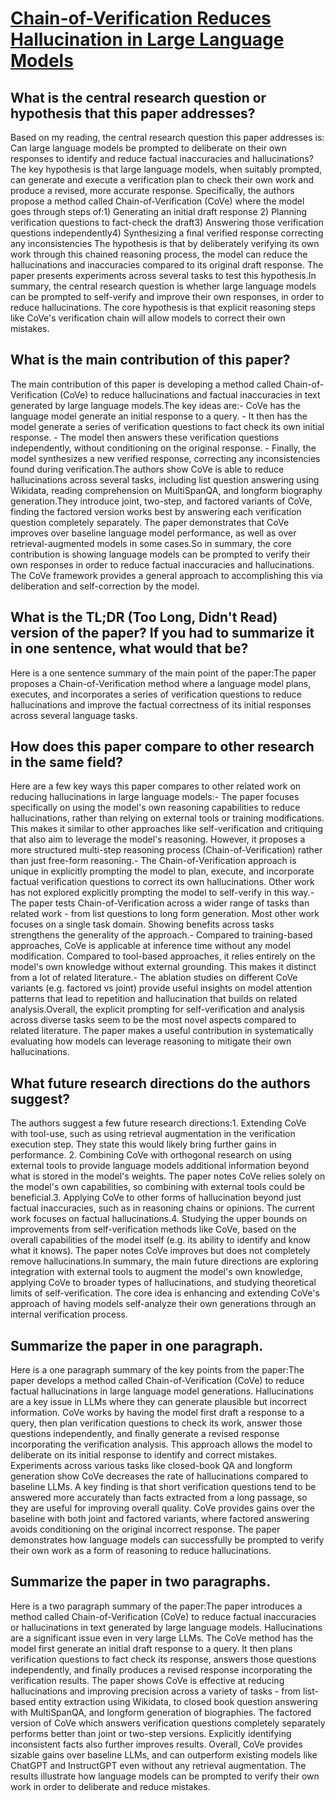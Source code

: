 # [Chain-of-Verification Reduces Hallucination in Large Language Models](https://arxiv.org/abs/2309.11495)

## What is the central research question or hypothesis that this paper addresses?

Based on my reading, the central research question this paper addresses is: Can large language models be prompted to deliberate on their own responses to identify and reduce factual inaccuracies and hallucinations?The key hypothesis is that large language models, when suitably prompted, can generate and execute a verification plan to check their own work and produce a revised, more accurate response. Specifically, the authors propose a method called Chain-of-Verification (CoVe) where the model goes through steps of:1) Generating an initial draft response 2) Planning verification questions to fact-check the draft3) Answering those verification questions independently4) Synthesizing a final verified response correcting any inconsistencies The hypothesis is that by deliberately verifying its own work through this chained reasoning process, the model can reduce the hallucinations and inaccuracies compared to its original draft response. The paper presents experiments across several tasks to test this hypothesis.In summary, the central research question is whether large language models can be prompted to self-verify and improve their own responses, in order to reduce hallucinations. The core hypothesis is that explicit reasoning steps like CoVe's verification chain will allow models to correct their own mistakes.


## What is the main contribution of this paper?

The main contribution of this paper is developing a method called Chain-of-Verification (CoVe) to reduce hallucinations and factual inaccuracies in text generated by large language models.The key ideas are:- CoVe has the language model generate an initial response to a query. - It then has the model generate a series of verification questions to fact check its own initial response. - The model then answers these verification questions independently, without conditioning on the original response. - Finally, the model synthesizes a new verified response, correcting any inconsistencies found during verification.The authors show CoVe is able to reduce hallucinations across several tasks, including list question answering using Wikidata, reading comprehension on MultiSpanQA, and longform biography generation.They introduce joint, two-step, and factored variants of CoVe, finding the factored version works best by answering each verification question completely separately. The paper demonstrates that CoVe improves over baseline language model performance, as well as over retrieval-augmented models in some cases.So in summary, the core contribution is showing language models can be prompted to verify their own responses in order to reduce factual inaccuracies and hallucinations. The CoVe framework provides a general approach to accomplishing this via deliberation and self-correction by the model.


## What is the TL;DR (Too Long, Didn't Read) version of the paper? If you had to summarize it in one sentence, what would that be?

Here is a one sentence summary of the main point of the paper:The paper proposes a Chain-of-Verification method where a language model plans, executes, and incorporates a series of verification questions to reduce hallucinations and improve the factual correctness of its initial responses across several language tasks.


## How does this paper compare to other research in the same field?

Here are a few key ways this paper compares to other related work on reducing hallucinations in large language models:- The paper focuses specifically on using the model's own reasoning capabilities to reduce hallucinations, rather than relying on external tools or training modifications. This makes it similar to other approaches like self-verification and critiquing that also aim to leverage the model's reasoning. However, it proposes a more structured multi-step reasoning process (Chain-of-Verification) rather than just free-form reasoning.- The Chain-of-Verification approach is unique in explicitly prompting the model to plan, execute, and incorporate factual verification questions to correct its own hallucinations. Other work has not explored explicitly prompting the model to self-verify in this way.- The paper tests Chain-of-Verification across a wider range of tasks than related work - from list questions to long form generation. Most other work focuses on a single task domain. Showing benefits across tasks strengthens the generality of the approach.- Compared to training-based approaches, CoVe is applicable at inference time without any model modification. Compared to tool-based approaches, it relies entirely on the model's own knowledge without external grounding. This makes it distinct from a lot of related literature.- The ablation studies on different CoVe variants (e.g. factored vs joint) provide useful insights on model attention patterns that lead to repetition and hallucination that builds on related analysis.Overall, the explicit prompting for self-verification and analysis across diverse tasks seem to be the most novel aspects compared to related literature. The paper makes a useful contribution in systematically evaluating how models can leverage reasoning to mitigate their own hallucinations.


## What future research directions do the authors suggest?

The authors suggest a few future research directions:1. Extending CoVe with tool-use, such as using retrieval augmentation in the verification execution step. They state this would likely bring further gains in performance. 2. Combining CoVe with orthogonal research on using external tools to provide language models additional information beyond what is stored in the model's weights. The paper notes CoVe relies solely on the model's own capabilities, so combining with external tools could be beneficial.3. Applying CoVe to other forms of hallucination beyond just factual inaccuracies, such as in reasoning chains or opinions. The current work focuses on factual hallucinations.4. Studying the upper bounds on improvements from self-verification methods like CoVe, based on the overall capabilities of the model itself (e.g. its ability to identify and know what it knows). The paper notes CoVe improves but does not completely remove hallucinations.In summary, the main future directions are exploring integration with external tools to augment the model's own knowledge, applying CoVe to broader types of hallucinations, and studying theoretical limits of self-verification. The core idea is enhancing and extending CoVe's approach of having models self-analyze their own generations through an internal verification process.


## Summarize the paper in one paragraph.

Here is a one paragraph summary of the key points from the paper:The paper develops a method called Chain-of-Verification (CoVe) to reduce factual hallucinations in large language model generations. Hallucinations are a key issue in LLMs where they can generate plausible but incorrect information. CoVe works by having the model first draft a response to a query, then plan verification questions to check its work, answer those questions independently, and finally generate a revised response incorporating the verification analysis. This approach allows the model to deliberate on its initial response to identify and correct mistakes. Experiments across various tasks like closed-book QA and longform generation show CoVe decreases the rate of hallucinations compared to baseline LLMs. A key finding is that short verification questions tend to be answered more accurately than facts extracted from a long passage, so they are useful for improving overall quality. CoVe provides gains over the baseline with both joint and factored variants, where factored answering avoids conditioning on the original incorrect response. The paper demonstrates how language models can successfully be prompted to verify their own work as a form of reasoning to reduce hallucinations.


## Summarize the paper in two paragraphs.

Here is a two paragraph summary of the paper:The paper introduces a method called Chain-of-Verification (CoVe) to reduce factual inaccuracies or hallucinations in text generated by large language models. Hallucinations are a significant issue even in very large LLMs. The CoVe method has the model first generate an initial draft response to a query. It then plans verification questions to fact check its response, answers those questions independently, and finally produces a revised response incorporating the verification results. The paper shows CoVe is effective at reducing hallucinations and improving precision across a variety of tasks - from list-based entity extraction using Wikidata, to closed book question answering with MultiSpanQA, and longform generation of biographies. The factored version of CoVe which answers verification questions completely separately performs better than joint or two-step versions. Explicitly identifying inconsistent facts also further improves results. Overall, CoVe provides sizable gains over baseline LLMs, and can outperform existing models like ChatGPT and InstructGPT even without any retrieval augmentation. The results illustrate how language models can be prompted to verify their own work in order to deliberate and reduce mistakes.
